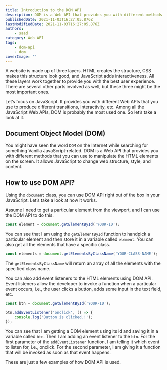 ```yaml
---
title: Introduction to the DOM API
description: DOM is a Web API that provides you with different methods that you can use to manipulate the HTML elements on the screen.
publishedDate: 2021-11-03T16:27:05.876Z
lastModifiedDate: 2021-11-03T16:27:05.876Z
authors:
    - saad
category: Web API
tags:
    - dom-api
    - dom
coverImage: ''
---
```


<Lead>

A website is made up of three layers. HTML creates the structure, CSS makes this structure look good, and JavaScript adds interactiveness. All these layers work together to provide you with the best user experience. There are several other parts involved as well, but these three might be the most important ones.

</Lead>

Let’s focus on JavaScript. It provides you with different Web APIs that you use to produce different transitions, interactivity, etc. Among all the JavaScript Web APIs, DOM is probably the most used one. So let’s take a look at it.

## Document Object Model (DOM)

You might have seen the word `DOM` on the Internet while searching for something Vanilla JavaScript-related. DOM is a Web API that provides you with different methods that you can use to manipulate the HTML elements on the screen. It allows JavaScript to change web structure, style, and content.

## How to use DOM API?

Using the `document` class, you can use DOM API right out of the box in your JavaScript. Let’s take a look at how it works.

Assume I need to get a particular element from the viewport, and I can use the DOM API to do this.

```js
const element = document.getElementById('YOUR-ID');
```

You can see that I am using the `getElementById` function to handpick a particular element and then store it in a variable called `element`. You can also get all the elements that have a specific class.

```js
const elements = document.getElementsByClassName('YOUR-CLASS-NAME');
```

The `getElementsByClassName` will return an array of all the elements with the specified class name.

You can also add event listeners to the HTML elements using DOM API. Event listeners allow the developer to invoke a function when a particular event occurs, i.e., the user clicks a button, adds some input in the text field, etc.

```js
const btn = document.getElementById('YOUR-ID');

btn.addEventListener('onclick', () => {
	console.log('Button is clicked.!');
});
```

You can see that I am getting a DOM element using its id and saving it in a variable called `btn`. Then I am adding an event listener to the `btn`. For the first parameter of the `addEventListener` function, I am telling it which event to listen for, i.e., onclick. For the second parameter, I am giving it a function that will be invoked as soon as that event happens.

These are just a few examples of how DOM API is used.
